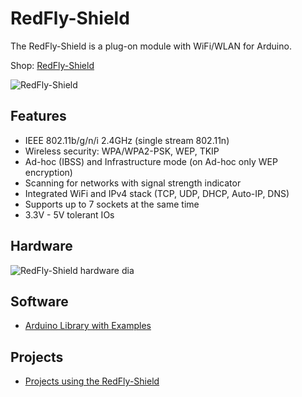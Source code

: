 # RedFly-Shield
The RedFly-Shield is a plug-on module with WiFi/WLAN for Arduino.

Shop: [RedFly-Shield](http://www.watterott.com/en/Arduino-RedFly-Shield)

![RedFly-Shield](https://raw.github.com/watterott/RedFly-Shield/master/img/redfly-shield.jpg)


## Features
* IEEE 802.11b/g/n/i 2.4GHz (single stream 802.11n)
* Wireless security: WPA/WPA2-PSK, WEP, TKIP
* Ad-hoc (IBSS) and Infrastructure mode (on Ad-hoc only WEP encryption)
* Scanning for networks with signal strength indicator
* Integrated WiFi and IPv4 stack (TCP, UDP, DHCP, Auto-IP, DNS)
* Supports up to 7 sockets at the same time
* 3.3V - 5V tolerant IOs


## Hardware
![RedFly-Shield hardware dia](https://raw.github.com/watterott/RedFly-Shield/master/img/hw_dia.png)


## Software
* [Arduino Library with Examples](https://github.com/watterott/RedFly-Shield/tree/master/src)


## Projects
* [Projects using the RedFly-Shield](https://github.com/watterott/RedFly-Shield/blob/master/Projects.md)
